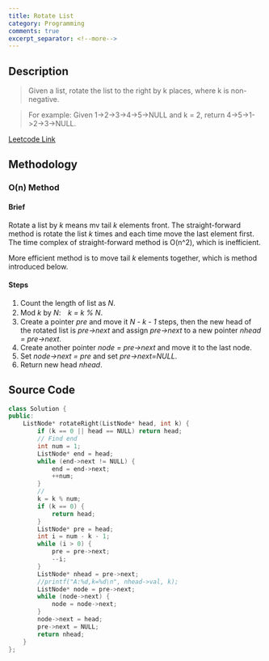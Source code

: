 ```yaml
---
title: Rotate List
category: Programming
comments: true
excerpt_separator: <!--more-->
---
```

## Description
>Given a list, rotate the list to the right by k places, where k is non-negative.
<!--more-->
>
>For example:
>Given 1->2->3->4->5->NULL and k = 2,
>return 4->5->1->2->3->NULL.

[Leetcode Link](https://leetcode.com/problems/rotate-list/)

## Methodology

### O(n) Method

#### Brief
Rotate a list by *k* means mv tail *k* elements front. The straight-forward method is rotate the list *k* times and each time move the last element first. The time complex of straight-forward method is O(n^2), which is inefficient.

More efficient method is to move tail *k* elements together, which is method introduced below.

#### Steps
1. Count the length of list as *N*.
2. Mod *k* by *N*:　*k = k % N*.
3. Create a pointer *pre* and move it *N - k - 1* steps, then the new head of the rotated list is *pre->next* and assign *pre->next* to a new pointer *nhead = pre->next*.
4. Create another pointer *node = pre->next* and move it to the last node.
5. Set *node->next = pre* and set *pre->next=NULL*.
6. Return new head *nhead*.

## Source Code
```C++
class Solution {
public:
    ListNode* rotateRight(ListNode* head, int k) {
        if (k == 0 || head == NULL) return head;
        // Find end
        int num = 1;
        ListNode* end = head;
        while (end->next != NULL) {
            end = end->next;
            ++num;
        }
        //
        k = k % num;
        if (k == 0) {
            return head;
        }
        ListNode* pre = head;
        int i = num - k - 1;
        while (i > 0) {
            pre = pre->next;
            --i;
        }
        ListNode* nhead = pre->next;
        //printf("A:%d,k=%d\n", nhead->val, k);
        ListNode* node = pre->next;
        while (node->next) {
            node = node->next;
        }
        node->next = head;
        pre->next = NULL;
        return nhead;
    }
};
```

